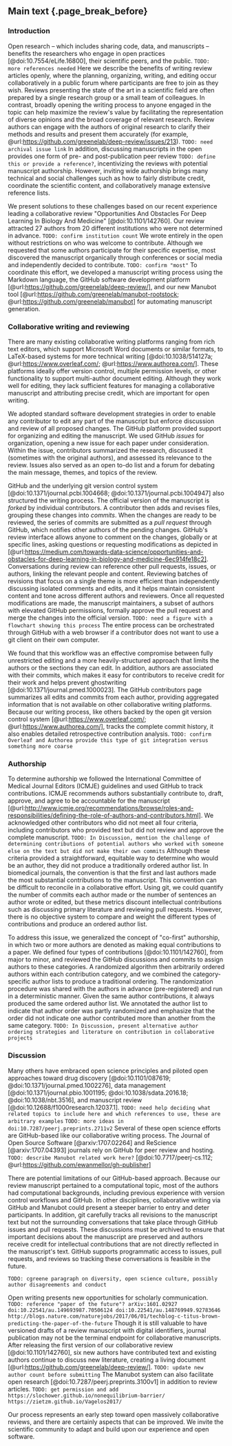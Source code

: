 ## Main text {.page_break_before}

### Introduction

Open research – which includes sharing code, data, and manuscripts – benefits the researchers who engage in open practices [@doi:10.7554/eLife.16800], their scientific peers, and the public.
`TODO: more references needed`
Here we describe the benefits of writing review articles openly, where the planning, organizing, writing, and editing occur collaboratively in a public forum where participants are free to join as they wish.
Reviews presenting the state of the art in a scientific field are often prepared by a single research group or a small team of colleagues.
In contrast, broadly opening the writing process to anyone engaged in the topic can help maximize the review's value by facilitating the representation of diverse opinions and the broad coverage of relevant research.
Review authors can engage with the authors of original research to clarify their methods and results and present them accurately (for example, @url:https://github.com/greenelab/deep-review/issues/213).
`TODO: need archival issue link`
In addition, discussing manuscripts in the open provides one form of pre- and post-publication peer review `TODO: define this or provide a reference?`, incentivizing the reviews with potential manuscript authorship.
However, inviting wide authorship brings many technical and social challenges such as how to fairly distribute credit, coordinate the scientific content, and collaboratively manage extensive reference lists.

We present solutions to these challenges based on our recent experience leading a collaborative review "Opportunities And Obstacles For Deep Learning In Biology And Medicine" [@doi:10.1101/142760].
Our review attracted 27 authors from 20 different institutions who were not determined in advance.
`TODO: confirm institution count`
We wrote entirely in the open without restrictions on who was welcome to contribute.
Although we requested that some authors participate for their specific expertise, most discovered the manuscript organically through conferences or social media and independently decided to contribute.
`TODO: confirm "most"`
To coordinate this effort, we developed a manuscript writing process using the Markdown language, the GitHub software development platform [@url:https://github.com/greenelab/deep-review/], and our new Manubot tool [@url:https://github.com/greenelab/manubot-rootstock; @url:https://github.com/greenelab/manubot] for automating manuscript generation.


### Collaborative writing and reviewing

There are many existing collaborative writing platforms ranging from rich text editors, which support Microsoft Word documents or similar formats, to LaTeX-based systems for more technical writing [@doi:10.1038/514127a; @url:https://www.overleaf.com/; @url:https://www.authorea.com/].
These platforms ideally offer version control, multiple permission levels, or other functionality to support multi-author document editing.
Although they work well for editing, they lack sufficient features for managing a collaborative manuscript and attributing precise credit, which are important for open writing.

We adopted standard software development strategies in order to enable any contributor to edit any part of the manuscript but enforce discussion and review of all proposed changes.
The GitHub platform provided support for organizing and editing the manuscript.
We used GitHub _issues_ for organization, opening a new issue for each paper under consideration.
Within the issue, contributors summarized the research, discussed it (sometimes with the original authors), and assessed its relevance to the review.
Issues also served as an open to-do list and a forum for debating the main message, themes, and topics of the review.

GitHub and the underlying git version control system [@doi:10.1371/journal.pcbi.1004668; @doi:10.1371/journal.pcbi.1004947] also structured the writing process.
The official version of the manuscript is _forked_ by individual contributors.
A contributor then adds and revises files, grouping these changes into _commits_.
When the changes are ready to be reviewed, the series of commits are submitted as a _pull request_ through GitHub, which notifies other authors of the pending changes.
GitHub's review interface allows anyone to comment on the changes, globally or at specific lines, asking questions or requesting modifications as depicted in [@url:https://medium.com/towards-data-science/opportunities-and-obstacles-for-deep-learning-in-biology-and-medicine-6ec914fe18c2].
Conversations during review can reference other pull requests, issues, or authors, linking the relevant people and content.
Reviewing batches of revisions that focus on a single theme is more efficient than independently discussing isolated comments and edits, and it helps maintain consistent content and tone across different authors and reviewers.
Once all requested modifications are made, the manuscript maintainers, a subset of authors with elevated GitHub permissions, formally approve the pull request and merge the changes into the official version.
`TODO: need a figure with a flowchart showing this process`
The entire process can be orchestrated through GitHub with a web browser if a contributor does not want to use a git client on their own computer.

We found that this workflow was an effective compromise between fully unrestricted editing and a more heavily-structured approach that limits the authors or the sections they can edit.
In addition, authors are associated with their commits, which makes it easy for contributors to receive credit for their work and helps prevent ghostwriting [@doi:10.1371/journal.pmed.1000023].
The GitHub contributors page summarizes all edits and commits from each author, providing aggregated information that is not available on other collaborative writing platforms.
Because our writing process, like others backed by the open git version control system [@url:https://www.overleaf.com/; @url:https://www.authorea.com/], tracks the complete commit history, it also enables detailed retrospective contribution analysis.
`TODO: confirm Overleaf and Authorea provide this type of git integration versus something more coarse`

### Authorship

To determine authorship we followed the International Committee of Medical Journal Editors (ICMJE) guidelines and used GitHub to track contributions.
ICMJE recommends authors substantially contribute to, draft, approve, and agree to be accountable for the manuscript [@url:http://www.icmje.org/recommendations/browse/roles-and-responsibilities/defining-the-role-of-authors-and-contributors.html].
We acknowledged other contributors who did not meet all four criteria, including contributors who provided text but did not review and approve the complete manuscript.
`TODO: In Discussion, mention the challenge of determining contributions of potential authors who worked with someone else on the text but did not make their own commits`
Although these criteria provided a straightforward, equitable way to determine who would be an author, they did not produce a traditionally ordered author list.
In biomedical journals, the convention is that the first and last authors made the most substantial contributions to the manuscript.
This convention can be difficult to reconcile in a collaborative effort.
Using git, we could quantify the number of commits each author made or the number of sentences an author wrote or edited, but these metrics discount intellectual contributions such as discussing primary literature and reviewing pull requests.
However, there is no objective system to compare and weight the different types of contributions and produce an ordered author list.

To address this issue, we generalized the concept of "co-first" authorship, in which two or more authors are denoted as making equal contributions to a paper.
We defined four types of contributions [@doi:10.1101/142760], from major to minor, and reviewed the GitHub discussions and commits to assign authors to these categories.
A randomized algorithm then arbitrarily ordered authors within each contribution category, and we combined the category-specific author lists to produce a traditional ordering.
The randomization procedure was shared with the authors in advance (pre-registered) and run in a deterministic manner.
Given the same author contributions, it always produced the same ordered author list.
We annotated the author list to indicate that author order was partly randomized and emphasize that the order did not indicate one author contributed more than another from the same category.
`TODO: In Discussion, present alternative author ordering strategies and literature on contribution in collaborative projects`

### Discussion

Many others have embraced open science principles and piloted open approaches toward drug discovery [@doi:10.1101/087619; @doi:10.1371/journal.pmed.1002276], data management [@doi:10.1371/journal.pbio.1001195; @doi:10.1038/sdata.2016.18; @doi:10.1038/nbt.3516], and manuscript review [@doi:10.12688/f1000research.12037.1].
`TODO: need help deciding what related topics to include here and which references to use, these are arbitrary examples`
`TODO: more ideas in doi:10.7287/peerj.preprints.2711v2`
Several of these open science efforts are GitHub-based like our collaborative writing process.
The Journal of Open Source Software [@arxiv:1707.02264] and ReScience [@arxiv:1707.04393] journals rely on GitHub for peer review and hosting.
`TODO: describe Manubot related work here?` [@doi:10.7717/peerj-cs.112; @url:https://github.com/ewanmellor/gh-publisher]

There are potential limitations of our GitHub-based approach.
Because our review manuscript pertained to a computational topic, most of the authors had computational backgrounds, including previous experience with version control workflows and GitHub.
In other disciplines, collaborative writing via GitHub and Manubot could present a steeper barrier to entry and deter participants.
In addition, git carefully tracks all revisions to the manuscript text but not the surrounding conversations that take place through GitHub issues and pull requests.
These discussions must be archived to ensure that important decisions about the manuscript are preserved and authors receive credit for intellectual contributions that are not directly reflected in the manuscript's text.
GitHub supports programmatic access to issues, pull requests, and reviews so tracking these conversations is feasible in the future.

`TODO: cgreene paragraph on diversity, open science culture, possibly author disagreements and conduct`

Open writing presents new opportunities for scholarly communication.
`TODO: reference "paper of the future"? arXiv:1601.02927 doi:10.22541/au.149693987.70506124 doi:10.22541/au.148769949.92783646 http://blogs.nature.com/naturejobs/2017/06/01/techblog-c-titus-brown-predicting-the-paper-of-the-future`
Though it is still valuable to have versioned drafts of a review manuscript with digital identifiers, journal publication may not be the terminal endpoint for collaborative manuscripts.
After releasing the first version of our collaborative review [@doi:10.1101/142760], six new authors have contributed text and existing authors continue to discuss new literature, creating a living document [@url:https://github.com/greenelab/deep-review/].
`TODO: update new author count before submitting`
The Manubot system can also facilitate open research [@doi:10.7287/peerj.preprints.3100v1] in addition to review articles.
`TODO: get permission and add https://slochower.github.io/nonequilibrium-barrier/ https://zietzm.github.io/Vagelos2017/`

Our process represents an early step toward open massively collaborative reviews, and there are certainly aspects that can be improved.
We invite the scientific community to adapt and build upon our experience and open software.
